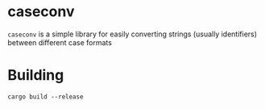 # caseconv

`caseconv` is a simple library for easily converting strings (usually identifiers) between different case formats

# Building

```
cargo build --release
```
